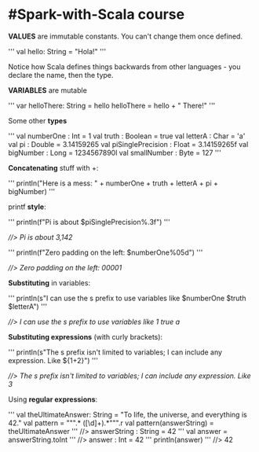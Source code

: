 #Spark-with-Scala course
=============================

**VALUES** are immutable constants. You can't change them once defined.

'''
val hello: String = "Hola!"
'''

Notice how Scala defines things backwards from other languages - you declare the
name, then the type.

**VARIABLES** are mutable

'''
var helloThere: String = hello
helloThere = hello + " There!"
'''

Some other **types**

'''
val numberOne : Int = 1
val truth : Boolean = true
val letterA : Char = 'a'
val pi : Double = 3.14159265
val piSinglePrecision : Float = 3.14159265f
val bigNumber : Long = 1234567890l
val smallNumber : Byte = 127
'''

**Concatenating** stuff with +:

'''
println("Here is a mess: " + numberOne + truth + letterA + pi + bigNumber)
'''

printf **style**:

'''
println(f"Pi is about $piSinglePrecision%.3f")
'''

*//> Pi is about 3,142*

'''
println(f"Zero padding on the left: $numberOne%05d")
'''

*//> Zero padding on the left: 00001*
											  
**Substituting** in variables:

'''
println(s"I can use the s prefix to use variables like $numberOne $truth $letterA")
'''

*//> I can use the s prefix to use variables like 1 true a*

**Substituting expressions** (with curly brackets):

'''
println(s"The s prefix isn't limited to variables; I can include any expression. Like ${1+2}")
'''

*//> The s prefix isn't limited to variables; I can include any expression. Like 3*
											 
Using **regular expressions**:

'''
val theUltimateAnswer: String = "To life, the universe, and everything is 42."
val pattern = """.* ([\d]+).*""".r
val pattern(answerString) = theUltimateAnswer
'''
//> answerString  : String = 42
'''
val answer = answerString.toInt
'''
//> answer  : Int = 42
'''
println(answer)
'''
//> 42